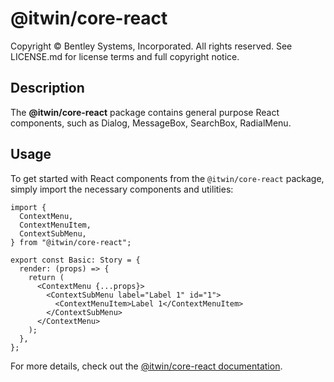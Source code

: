 # @itwin/core-react

Copyright © Bentley Systems, Incorporated. All rights reserved. See LICENSE.md for license terms and full copyright notice.

## Description

The **@itwin/core-react** package contains general purpose React components, such as Dialog, MessageBox, SearchBox, RadialMenu.

## Usage

To get started with React components from the `@itwin/core-react` package, simply import the necessary components and utilities:

```tsx
import {
  ContextMenu,
  ContextMenuItem,
  ContextSubMenu,
} from "@itwin/core-react";

export const Basic: Story = {
  render: (props) => {
    return (
      <ContextMenu {...props}>
        <ContextSubMenu label="Label 1" id="1">
          <ContextMenuItem>Label 1</ContextMenuItem>
        </ContextSubMenu>
      </ContextMenu>
    );
  },
};

```

For more details, check out the [@itwin/core-react documentation](https://www.itwinjs.org/reference/core-react/).
